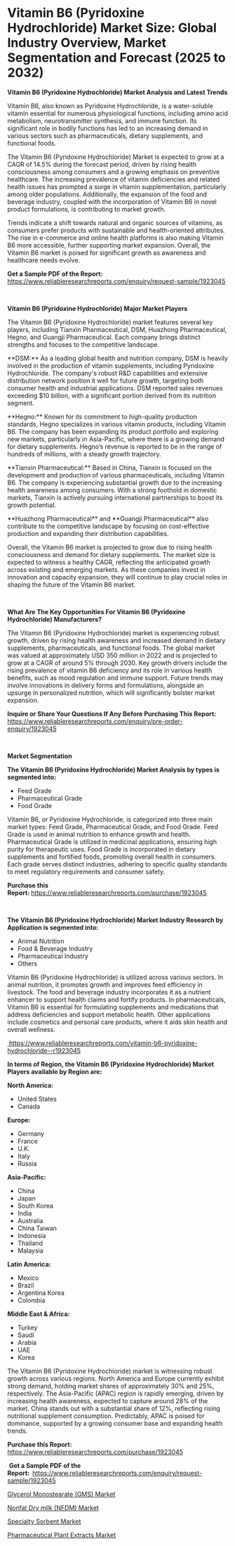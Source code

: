 <p><h1>Vitamin B6 (Pyridoxine Hydrochloride) Market Size: Global Industry Overview, Market Segmentation and Forecast (2025 to 2032)</h1></p><p><strong>Vitamin B6 (Pyridoxine Hydrochloride) Market Analysis and Latest Trends</strong></p>
<p><p>Vitamin B6, also known as Pyridoxine Hydrochloride, is a water-soluble vitamin essential for numerous physiological functions, including amino acid metabolism, neurotransmitter synthesis, and immune function. Its significant role in bodily functions has led to an increasing demand in various sectors such as pharmaceuticals, dietary supplements, and functional foods.</p><p>The Vitamin B6 (Pyridoxine Hydrochloride) Market is expected to grow at a CAGR of 14.5% during the forecast period, driven by rising health consciousness among consumers and a growing emphasis on preventive healthcare. The increasing prevalence of vitamin deficiencies and related health issues has prompted a surge in vitamin supplementation, particularly among older populations. Additionally, the expansion of the food and beverage industry, coupled with the incorporation of Vitamin B6 in novel product formulations, is contributing to market growth.</p><p>Trends indicate a shift towards natural and organic sources of vitamins, as consumers prefer products with sustainable and health-oriented attributes. The rise in e-commerce and online health platforms is also making Vitamin B6 more accessible, further supporting market expansion. Overall, the Vitamin B6 market is poised for significant growth as awareness and healthcare needs evolve.</p></p>
<p><strong>Get a Sample PDF of the Report:&nbsp;</strong> <a href="https://www.reliableresearchreports.com/enquiry/request-sample/1923045?utm_campaign=120&utm_medium=2&utm_source=Github&utm_content=ia&utm_term=14012025&utm_id=vitamin-b6-pyridoxine-hydrochloride">https://www.reliableresearchreports.com/enquiry/request-sample/1923045</a></p>
<p>&nbsp;</p>
<p><strong>Vitamin B6 (Pyridoxine Hydrochloride) Major Market Players</strong></p>
<p><p>The Vitamin B6 (Pyridoxine Hydrochloride) market features several key players, including Tianxin Pharmaceutical, DSM, Huazhong Pharmaceutical, Hegno, and Guangji Pharmaceutical. Each company brings distinct strengths and focuses to the competitive landscape.</p><p>**DSM:** As a leading global health and nutrition company, DSM is heavily involved in the production of vitamin supplements, including Pyridoxine Hydrochloride. The company's robust R&D capabilities and extensive distribution network position it well for future growth, targeting both consumer health and industrial applications. DSM reported sales revenues exceeding $10 billion, with a significant portion derived from its nutrition segment.</p><p>**Hegno:** Known for its commitment to high-quality production standards, Hegno specializes in various vitamin products, including Vitamin B6. The company has been expanding its product portfolio and exploring new markets, particularly in Asia-Pacific, where there is a growing demand for dietary supplements. Hegno’s revenue is reported to be in the range of hundreds of millions, with a steady growth trajectory.</p><p>**Tianxin Pharmaceutical:** Based in China, Tianxin is focused on the development and production of various pharmaceuticals, including Vitamin B6. The company is experiencing substantial growth due to the increasing health awareness among consumers. With a strong foothold in domestic markets, Tianxin is actively pursuing international partnerships to boost its growth potential. </p><p>**Huazhong Pharmaceutical** and **Guangji Pharmaceutical** also contribute to the competitive landscape by focusing on cost-effective production and expanding their distribution capabilities.</p><p>Overall, the Vitamin B6 market is projected to grow due to rising health consciousness and demand for dietary supplements. The market size is expected to witness a healthy CAGR, reflecting the anticipated growth across existing and emerging markets. As these companies invest in innovation and capacity expansion, they will continue to play crucial roles in shaping the future of the Vitamin B6 market.</p></p>
<p>&nbsp;</p>
<p><strong>What Are The Key Opportunities For Vitamin B6 (Pyridoxine Hydrochloride) Manufacturers?</strong></p>
<p><p>The Vitamin B6 (Pyridoxine Hydrochloride) market is experiencing robust growth, driven by rising health awareness and increased demand in dietary supplements, pharmaceuticals, and functional foods. The global market was valued at approximately USD 350 million in 2022 and is projected to grow at a CAGR of around 5% through 2030. Key growth drivers include the rising prevalence of vitamin B6 deficiency and its role in various health benefits, such as mood regulation and immune support. Future trends may involve innovations in delivery forms and formulations, alongside an upsurge in personalized nutrition, which will significantly bolster market expansion.</p></p>
<p><strong>Inquire or Share Your Questions If Any Before Purchasing This Report:</strong> <a href="https://www.reliableresearchreports.com/enquiry/pre-order-enquiry/1923045?utm_campaign=120&utm_medium=2&utm_source=Github&utm_content=ia&utm_term=14012025&utm_id=vitamin-b6-pyridoxine-hydrochloride">https://www.reliableresearchreports.com/enquiry/pre-order-enquiry/1923045</a></p>
<p>&nbsp;</p>
<p><strong>Market Segmentation</strong></p>
<p><strong>The Vitamin B6 (Pyridoxine Hydrochloride) Market Analysis by types is segmented into:</strong></p>
<p><ul><li>Feed Grade</li><li>Pharmaceutical Grade</li><li>Food Grade</li></ul></p>
<p><p>Vitamin B6, or Pyridoxine Hydrochloride, is categorized into three main market types: Feed Grade, Pharmaceutical Grade, and Food Grade. Feed Grade is used in animal nutrition to enhance growth and health. Pharmaceutical Grade is utilized in medicinal applications, ensuring high purity for therapeutic uses. Food Grade is incorporated in dietary supplements and fortified foods, promoting overall health in consumers. Each grade serves distinct industries, adhering to specific quality standards to meet regulatory requirements and consumer safety.</p></p>
<p><strong>Purchase this Report:&nbsp;</strong><a href="https://www.reliableresearchreports.com/purchase/1923045?utm_campaign=120&utm_medium=2&utm_source=Github&utm_content=ia&utm_term=14012025&utm_id=vitamin-b6-pyridoxine-hydrochloride">https://www.reliableresearchreports.com/purchase/1923045</a></p>
<p>&nbsp;</p>
<p><strong>The Vitamin B6 (Pyridoxine Hydrochloride) Market Industry Research by Application is segmented into:</strong></p>
<p><ul><li>Animal Nutrition</li><li>Food & Beverage Industry</li><li>Pharmaceutical Industry</li><li>Others</li></ul></p>
<p><p>Vitamin B6 (Pyridoxine Hydrochloride) is utilized across various sectors. In animal nutrition, it promotes growth and improves feed efficiency in livestock. The food and beverage industry incorporates it as a nutrient enhancer to support health claims and fortify products. In pharmaceuticals, Vitamin B6 is essential for formulating supplements and medications that address deficiencies and support metabolic health. Other applications include cosmetics and personal care products, where it aids skin health and overall wellness.</p></p>
<p><a href="https://www.reliableresearchreports.com/vitamin-b6-pyridoxine-hydrochloride--r1923045?utm_campaign=120&utm_medium=2&utm_source=Github&utm_content=ia&utm_term=14012025&utm_id=vitamin-b6-pyridoxine-hydrochloride">&nbsp;https://www.reliableresearchreports.com/vitamin-b6-pyridoxine-hydrochloride--r1923045</a></p>
<p><strong>In terms of Region, the Vitamin B6 (Pyridoxine Hydrochloride) Market Players available by Region are:</strong></p>
<p>
    <p> <strong> North America: </strong>
        <ul>
            <li>United States</li>
            <li>Canada</li>
        </ul>
        </p> 
    <p> <strong> Europe: </strong>
        <ul>
            <li>Germany</li>
            <li>France</li>
            <li>U.K.</li>
            <li>Italy</li>
            <li>Russia</li>
        </ul>
        </p> 
    <p> <strong> Asia-Pacific: </strong>
        <ul>
            <li>China</li>
            <li>Japan</li>
            <li>South Korea</li>
            <li>India</li>
            <li>Australia</li>
            <li>China Taiwan</li>
            <li>Indonesia</li>
            <li>Thailand</li>
            <li>Malaysia</li>
        </ul>
        </p> 
    <p> <strong> Latin America: </strong>
        <ul>
            <li>Mexico</li>
            <li>Brazil</li>
            <li>Argentina Korea</li>
            <li>Colombia</li>
        </ul>
        </p> 
    <p> <strong> Middle East & Africa: </strong>
        <ul>
            <li>Turkey</li>
            <li>Saudi</li>
            <li>Arabia</li>
            <li>UAE</li>
            <li>Korea</li>
        </ul>
    </p>
    </p>
<p><p>The Vitamin B6 (Pyridoxine Hydrochloride) market is witnessing robust growth across various regions. North America and Europe currently exhibit strong demand, holding market shares of approximately 30% and 25%, respectively. The Asia-Pacific (APAC) region is rapidly emerging, driven by increasing health awareness, expected to capture around 28% of the market. China stands out with a substantial share of 12%, reflecting rising nutritional supplement consumption. Predictably, APAC is poised for dominance, supported by a growing consumer base and expanding health trends.</p></p>
<p><strong>Purchase this Report: </strong><a href="https://www.reliableresearchreports.com/purchase/1923045?utm_campaign=120&utm_medium=2&utm_source=Github&utm_content=ia&utm_term=14012025&utm_id=vitamin-b6-pyridoxine-hydrochloride">https://www.reliableresearchreports.com/purchase/1923045</a></p>
<p>&nbsp;<strong>Get a Sample PDF of the Report:&nbsp;&nbsp;</strong><a href="https://www.reliableresearchreports.com/enquiry/request-sample/1923045?utm_campaign=120&utm_medium=2&utm_source=Github&utm_content=ia&utm_term=14012025&utm_id=vitamin-b6-pyridoxine-hydrochloride">https://www.reliableresearchreports.com/enquiry/request-sample/1923045</a></p>
<p><strong></strong></p>
<p><p><a href="https://github.com/joannesouthgate/Market-Research-Report-List-5/blob/main/glycerol-monostearate-gms-market.md?utm_campaign=120&utm_medium=2&utm_source=Github&utm_content=ia&utm_term=14012025&utm_id=vitamin-b6-pyridoxine-hydrochloride">Glycerol Monostearate (GMS) Market</a></p><p><a href="https://github.com/DianaWilson796/Market-Research-Report-List-1/blob/main/nonfat-dry-milk-nfdm-market.md?utm_campaign=120&utm_medium=2&utm_source=Github&utm_content=ia&utm_term=14012025&utm_id=vitamin-b6-pyridoxine-hydrochloride">Nonfat Dry milk (NFDM) Market</a></p><p><a href="https://github.com/maclarensidney/Market-Research-Report-List-1/blob/main/specialty-sorbent-market.md?utm_campaign=120&utm_medium=2&utm_source=Github&utm_content=ia&utm_term=14012025&utm_id=vitamin-b6-pyridoxine-hydrochloride">Specialty Sorbent Market</a></p><p><a href="https://github.com/sofayahoo2023/Market-Research-Report-List-6/blob/main/pharmaceutical-plant-extracts-market.md?utm_campaign=120&utm_medium=2&utm_source=Github&utm_content=ia&utm_term=14012025&utm_id=vitamin-b6-pyridoxine-hydrochloride">Pharmaceutical Plant Extracts Market</a></p></p>